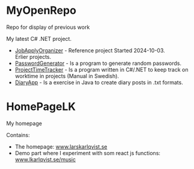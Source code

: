 # MyOpenRepo
Repo for display of previous work

My latest C# .NET project.
* [JobApplyOrganizer](https://github.com/KarlqvistLars/JobApplyOrganizer/blob/1d269d6392cafd6cb23b1eac9860b3b8dce1469a/README.md) - Reference project Started 2024-10-03.<br>
Erlier projects.
* [PasswordGenerator](PasswordGenerator/README.md) - Is a program to generate random passwords.
* [ProjectTimeTracker](ProjectTimeTracker/README.md) -  Is a program written in C#/.NET to keep track on worktime in projects (Manual in Swedish).
* [DiaryApp](DiaryApp/README.md) - Is a exercise in Java to create diary posts in .txt formats.

# HomePageLK
My homepage

Contains:<br/>
- The homepage: www.larskarlqvist.se<br/>
- Demo part where I experiment with som react js functions: www.lkarlqvist.se/music

